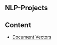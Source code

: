 ## NLP-Projects
## Content
* [Document Vectors](https://github.com/xianchiz/NLP-Projects/tree/main/Document_Vectors) 
